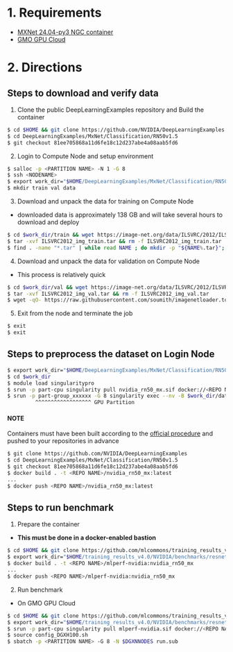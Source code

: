 # 1. Requirements
* [MXNet 24.04-py3 NGC container](https://ngc.nvidia.com/catalog/containers/nvidia:mxnet)
* [GMO GPU Cloud](https://gpucloud.gmo/)

# 2. Directions
## Steps to download and verify data
1.  Clone the public DeepLearningExamples repository and Build the container
```bash
$ cd $HOME && git clone https://github.com/NVIDIA/DeepLearningExamples
$ cd DeepLearningExamples/MxNet/Classification/RN50v1.5
$ git checkout 81ee705868a11d6fe18c12d237abe4a08aab5fd6
```
2. Login to Compute Node and setup environment
```bash
$ salloc -p <PARTITION NAME> -N 1 -G 8
$ ssh <NODENAME>
$ export work_dir="$HOME/DeepLearningExamples/MxNet/Classification/RN50v1.5" && cd $work_dir
$ mkdir train val data
```
3. Download and unpack the data for training on Compute Node
* downloaded data is approximately 138 GB and will take several hours to download and deploy
```bash
$ cd $work_dir/train && wget https://image-net.org/data/ILSVRC/2012/ILSVRC2012_img_train.tar --no-check-certificate
$ tar -xvf ILSVRC2012_img_train.tar && rm -f ILSVRC2012_img_train.tar
$ find . -name "*.tar" | while read NAME ; do mkdir -p "${NAME%.tar}"; tar -xvf "${NAME}" -C "${NAME%.tar}"; rm -f "${NAME}"; done
```
4. Download and unpack the data for validation on Compute Node
* This process is relatively quick
```bash
$ cd $work_dir/val && wget https://image-net.org/data/ILSVRC/2012/ILSVRC2012_img_val.tar --no-check-certificate
$ tar -xvf ILSVRC2012_img_val.tar && rm -f ILSVRC2012_img_val.tar
$ wget -qO- https://raw.githubusercontent.com/soumith/imagenetloader.torch/master/valprep.sh | bash
```
5. Exit from the node and terminate the job
```bash
$ exit
$ exit
```
## Steps to preprocess the dataset on Login Node
```bash
$ export work_dir="$HOME/DeepLearningExamples/MxNet/Classification/RN50v1.5"
$ cd $work_dir
$ module load singularitypro
$ srun -p part-cpu singularity pull nvidia_rn50_mx.sif docker://<REPO NAME>/nvidia_rn50_mx:latest
$ srun -p part-group_xxxxxx -G 8 singularity exec --nv -B $work_dir/data:/data nvidia_rn50_mx.sif ./scripts/prepare_imagenet.sh $work_dir /data
         ^^^^^^^^^^^^^^^^^^ GPU Partition
```
#### NOTE
Containers must have been built according to the [official procedure](https://github.com/mlcommons/training_results_v4.0/tree/main/NVIDIA/benchmarks/resnet/implementations/h200_ngc24.04_mxnet#steps-to-download-and-verify-data) and pushed to your repositories in advance
```bash
$ git clone https://github.com/NVIDIA/DeepLearningExamples
$ cd DeepLearningExamples/MxNet/Classification/RN50v1.5
$ git checkout 81ee705868a11d6fe18c12d237abe4a08aab5fd6
$ docker build . -t <REPO NAME>/nvidia_rn50_mx:latest
...
$ docker push <REPO NAME>/nvidia_rn50_mx:latest
```

## Steps to run benchmark
1. Prepare the container
* **This must be done in a docker-enabled bastion**
```bash
$ cd $HOME && git clone https://github.com/mlcommons/training_results_v4.0.git
$ export work_dir="$HOME/training_results_v4.0/NVIDIA/benchmarks/resnet/implementations/h200_ngc24.04_mxnet" && cd $work_dir
$ docker build . -t <REPO NAME>/mlperf-nvidia:nvidia_rn50_mx
...
$ docker push <REPO NAME>/mlperf-nvidia:nvidia_rn50_mx
```
2. Run benchmark
* On GMO GPU Cloud
```bash
$ cd $HOME && git clone https://github.com/mlcommons/training_results_v4.0.git
$ export work_dir="$HOME/training_results_v4.0/NVIDIA/benchmarks/resnet/implementations/h200_ngc24.04_mxnet" && cd $work_dir
$ srun -p part-cpu singularity pull mlperf-nvidia.sif docker://<REPO NAME>/mlperf-nvidia:nvidia_rn50_mx
$ source config_DGXH100.sh
$ sbatch -p <PARTITION NAME> -G 8 -N $DGXNNODES run.sub
```
